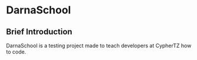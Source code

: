 # DarnaSchool
## Brief Introduction 
DarnaSchool is a testing project made to teach developers at CypherTZ how to code. 
